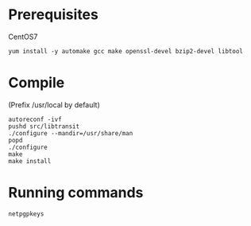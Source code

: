 Prerequisites
===========
CentOS7

```
yum install -y automake gcc make openssl-devel bzip2-devel libtool
```

Compile
=========

(Prefix /usr/local by default)
```
autoreconf -ivf
pushd src/libtransit
./configure --mandir=/usr/share/man
popd
./configure 
make
make install
```

Running commands
=====

```
netpgpkeys
```


